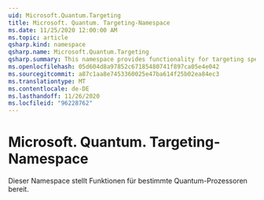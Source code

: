 ```yaml
---
uid: Microsoft.Quantum.Targeting
title: Microsoft. Quantum. Targeting-Namespace
ms.date: 11/25/2020 12:00:00 AM
ms.topic: article
qsharp.kind: namespace
qsharp.name: Microsoft.Quantum.Targeting
qsharp.summary: This namespace provides functionality for targeting specific quantum processors.
ms.openlocfilehash: 05d604d8a97852c67185480741f897ca05e4e042
ms.sourcegitcommit: a87c1aa8e7453360025e47ba614f25b02ea84ec3
ms.translationtype: MT
ms.contentlocale: de-DE
ms.lasthandoff: 11/26/2020
ms.locfileid: "96228762"
---
```

# <a name="microsoftquantumtargeting-namespace"></a>Microsoft. Quantum. Targeting-Namespace

Dieser Namespace stellt Funktionen für bestimmte Quantum-Prozessoren bereit.

